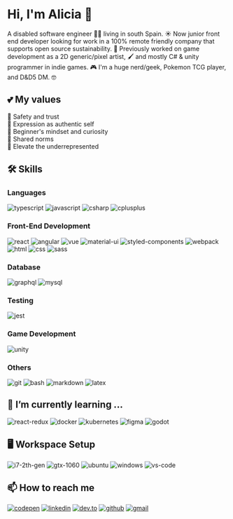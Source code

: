 # Hi, I'm Alicia 👋

<!--
**Firenz/Firenz** is a ✨ _special_ ✨ repository because its `README.md` (this file) appears on your GitHub profile.

Here are some ideas to get you started:

- 🔭 I’m currently working on ...
- 🌱 I’m currently learning ...
- 👯 I’m looking to collaborate on ...
- 🤔 I’m looking for help with ...
- 💬 Ask me about ...
- 📫 How to reach me: ...
- 😄 Pronouns: ...
- ⚡ Fun fact: ...
-->

A disabled software engineer 👩‍🦼 living in south Spain. ☀️ Now junior front end developer looking for work in a 100% remote friendly company that supports open source sustainability. 🙌 Previously worked on game development as a 2D generic/pixel artist, 🖌️ and mostly C# & unity programmer in indie games. 🎮 I'm a huge nerd/geek, Pokemon TCG player, and D&D5 DM. 🤓

## 💕 My values
💖 Safety and trust<br>
🌟 Expression as authentic self<br>
🍏 Beginner's mindset and curiosity<br>
🙌 Shared norms<br>
🚀 Elevate the underrepresented<br>

## 🛠️ Skills

### Languages

![typescript](https://img.shields.io/badge/TypeScript-3178C6?style=for-the-badge&logo=typescript&logoColor=white)
![javascript](https://img.shields.io/badge/JavaScript-F7DF1E?style=for-the-badge&logo=javascript&logoColor=black)
![csharp](https://img.shields.io/badge/c%23-239120?style=for-the-badge&logo=c-sharp&logoColor=white)
![cplusplus](https://img.shields.io/badge/c++-2300599C?style=for-the-badge&logo=c%2B%2B&logoColor=white)

### Front-End Development

![react](https://img.shields.io/badge/React-20232A?style=for-the-badge&logo=react&logoColor=61DAFB)
![angular](https://img.shields.io/badge/Angular-DD0031?style=for-the-badge&logo=angular&logoColor=white)
![vue](https://img.shields.io/badge/vuejs-2335495e?style=for-the-badge&logo=vue-dot-js&logoColor=white)
![material-ui](https://img.shields.io/badge/Material_UI-0081CB?style=for-the-badge&logo=material-ui&logoColor=white)
![styled-components](https://img.shields.io/badge/styled--components-DB7093?style=for-the-badge&logo=styled-components&logoColor=white)
![webpack](https://img.shields.io/badge/Webpack-8DD6F9?style=for-the-badge&logo=webpack&logoColor=black)
![html](https://img.shields.io/badge/HTML5-E34F26?style=for-the-badge&logo=html5&logoColor=white)
![css](https://img.shields.io/badge/CSS3-1572B6?style=for-the-badge&logo=css3&logoColor=white)
![sass](https://img.shields.io/badge/SASS-CC6699?style=for-the-badge&logo=SASS&logoColor=white)

### Database

![graphql](https://img.shields.io/badge/GraphQL-E434AA?style=for-the-badge&logo=graphql&logoColor=white)
![mysql](https://img.shields.io/badge/MySQL-4479A1?style=for-the-badge&logo=mysql&logoColor=white)

### Testing

![jest](https://img.shields.io/badge/Jest-C21325?style=for-the-badge&logo=jest&logoColor=white)

### Game Development

![unity](https://img.shields.io/badge/Unity-000000?style=for-the-badge&logo=unity&logoColor=white)
  
### Others
  
![git](https://img.shields.io/badge/Git-F05032?style=for-the-badge&logo=git&logoColor=white)
![bash](https://img.shields.io/badge/GNU_Bash-4EAA25?style=for-the-badge&logo=gnu-bash&logoColor=white)
![markdown](https://img.shields.io/badge/Markdown-000000?style=for-the-badge&logo=markdown&logoColor=white)
![latex](https://img.shields.io/badge/LaTeX-008080?style=for-the-badge&logo=latex&logoColor=white)

## 🌱 I’m currently learning ...
![react-redux](https://img.shields.io/badge/Redux-764ABC?style=for-the-badge&logo=redux&logoColor=white)
![docker](https://img.shields.io/badge/Docker-2496ED?style=for-the-badge&logo=docker&logoColor=white)
![kubernetes](https://img.shields.io/badge/Kubernetes-326CE5?style=for-the-badge&logo=kubernetes&logoColor=white)
![figma](https://img.shields.io/badge/Figma-F24E1E?style=for-the-badge&logo=figma&logoColor=white)
![godot](https://img.shields.io/badge/Godot_Engine-478CBF?style=for-the-badge&logo=godot&logoColor=white)

## 🖥️ Workspace Setup

![i7-2th-gen](https://img.shields.io/badge/Intel-Core_i7_2th-0071C5?style=for-the-badge&logo=intel&logoColor=white)
![gtx-1060](https://img.shields.io/badge/NVIDIA-GTX_1060-76B900?style=for-the-badge&logo=nvidia&logoColor=white)
![ubuntu](https://img.shields.io/badge/Ubuntu-E95420?style=for-the-badge&logo=ubuntu&logoColor=white)
![windows](https://img.shields.io/badge/Windows_10-0078D6?style=for-the-badge&logo=windows&logoColor=white)
![vs-code](https://img.shields.io/badge/VS_Code-007ACC?style=for-the-badge&logo=Visual-Studio-Code&logoColor=white)

## 📫 How to reach me

[![codepen](https://img.shields.io/badge/CodePen-000000?style=for-the-badge&logo=CodePen&logoColor=white)](https://www.linkedin.com/in/aliciaguardeno/)
[![linkedin](https://img.shields.io/badge/LinkedIn-0077B5?style=for-the-badge&logo=LinkedIn&logoColor=white)](https://www.linkedin.com/in/aliciaguardeno/)
[![dev.to](https://img.shields.io/badge/Dev.to-0A0A0A?style=for-the-badge&logo=Dev-dot-To&logoColor=white)](https://dev.to/aliciaguardeno)
[![github](https://img.shields.io/badge/GitHub-000000?style=for-the-badge&logo=GitHub&logoColor=white)](https://github.com/firenz)
[![gmail](https://img.shields.io/badge/Gmail-D14836?style=for-the-badge&logo=Gmail&logoColor=white)](mailto:alicia.guardenoalbertos@gmail.com)
